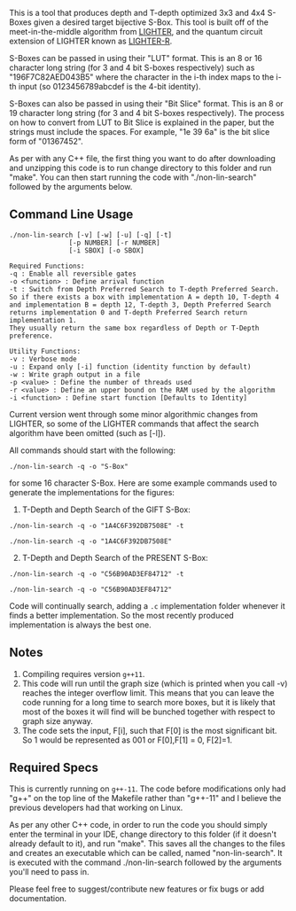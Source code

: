 This is a tool that produces depth and T-depth optimized 3x3 and 4x4 S-Boxes given a desired target bijective S-Box. This tool is built off of the meet-in-the-middle algorithm from [LIGHTER](https://eprint.iacr.org/2017/101), and the quantum circuit extension of LIGHTER known as [LIGHTER-R](https://ieeexplore.ieee.org/abstract/document/9088027). 

S-Boxes can be passed in using their "LUT" format. This is an 8 or 16 character long string (for 3 and 4 bit S-boxes respectively) such as "196F7C82AED043B5" where the character in the i-th index maps to the i-th input (so 0123456789abcdef is the 4-bit identity).

S-Boxes can also be passed in using their "Bit Slice" format. This is an 8 or 19 character long string (for 3 and 4 bit S-boxes respectively). The process on how to convert from LUT to Bit Slice is explained in the paper, but the strings must include the spaces. 
For example, "1e 39 6a" is the bit slice form of "01367452".

As per with any C++ file, the first thing you want to do after downloading and unzipping this code is to run change directory to this folder and run "make". You can then start running the code with "./non-lin-search" followed by the arguments below.

## Command Line Usage ##
    ./non-lin-search [-v] [-w] [-u] [-q] [-t]
                   [-p NUMBER] [-r NUMBER]
                   [-i SBOX] [-o SBOX]

    Required Functions:
    -q : Enable all reversible gates
    -o <function> : Define arrival function
    -t : Switch from Depth Preferred Search to T-depth Preferred Search. So if there exists a box with implementation A = depth 10, T-depth 4 and implementation B = depth 12, T-depth 3, Depth Preferred Search returns implementation 0 and T-depth Preferred Search return implementation 1.
    They usually return the same box regardless of Depth or T-Depth preference.

    Utility Functions:
    -v : Verbose mode
    -u : Expand only [-i] function (identity function by default)
    -w : Write graph output in a file
    -p <value> : Define the number of threads used
    -r <value> : Define an upper bound on the RAM used by the algorithm
    -i <function> : Define start function [Defaults to Identity]

Current version went through some minor algorithmic changes from LIGHTER, so some of the LIGHTER commands that affect the search algorithm have been omitted (such as [-l]). 

All commands should start with the following:

`./non-lin-search -q -o "S-Box"`

for some 16 character S-Box. Here are some example commands used to generate the implementations for the figures:

1. T-Depth and Depth Search of the GIFT S-Box:

`./non-lin-search -q -o "1A4C6F392DB7508E" -t`

`./non-lin-search -q -o "1A4C6F392DB7508E"`

2. T-Depth and Depth Search of the PRESENT S-Box:

`./non-lin-search -q -o "C56B90AD3EF84712" -t`

`./non-lin-search -q -o "C56B90AD3EF84712"`

Code will continually search, adding a `.c` implementation folder whenever it finds a better implementation. So the most recently produced implementation is always the best one.

## Notes ##

1. Compiling requires version `g++11`.
2. This code will run until the graph size (which is printed when you call -v) reaches the integer overflow limit. This means that you can leave the code running for a long time to search more boxes, but it is likely that most of the boxes it will find will be bunched together with respect to graph size anyway.
3. The code sets the input, F[i], such that F[0] is the most significant bit. So 1 would be represented as 001 or F[0],F[1] = 0, F[2]=1.

## Required Specs ##
This is currently running on `g++-11`. The code before modifications only had "g++" on the top line of the Makefile rather than "g++-11" and I believe the previous developers had that working on Linux. 

As per any other C++ code, in order to run the code you should simply enter the terminal in your IDE, change directory to this folder (if it doesn't already default to it), and run "make". This saves all the changes to the files and creates an executable which can be called, named "non-lin-search". It is executed with the command ./non-lin-search followed by the arguments you'll need to pass in.

Please feel free to suggest/contribute new features or fix bugs or add documentation.
